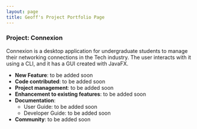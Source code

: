 ```yaml
---
layout: page
title: Geoff's Project Portfolio Page
---
```


### Project: Connexion
Connexion is a desktop application for undergraduate students to manage their networking connections in the Tech industry.
The user interacts with it using a CLI, and it has a GUI created with JavaFX.

* **New Feature**: to be added soon
* **Code contributed**: to be added soon
* **Project management**: to be added soon
* **Enhancement to existing features**: to be added soon
* **Documentation**:
    * User Guide: to be added soon
    * Developer Guide: to be added soon
* **Community**: to be added soon